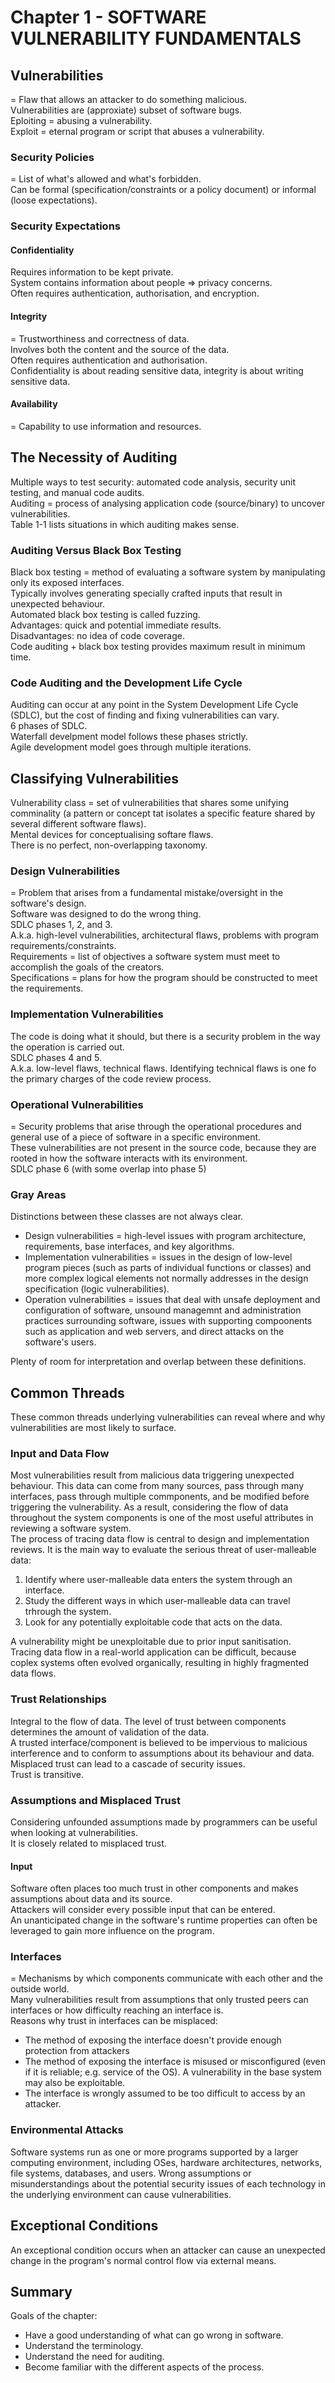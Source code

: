 # Chapter 1  - SOFTWARE VULNERABILITY FUNDAMENTALS
## Vulnerabilities
= Flaw that allows an attacker to do something malicious.  
Vulnerabilities are (approxiate) subset of software bugs.  
Eploiting = abusing a vulnerability.  
Exploit = eternal program or script that abuses a vulnerability.  
### Security Policies
= List of what's allowed and what's forbidden.  
Can be formal (specification/constraints or a policy document) or informal (loose expectations).  
### Security Expectations
#### Confidentiality
Requires information to be kept private.  
System contains information about people => privacy concerns.  
Often requires authentication, authorisation, and encryption.  
#### Integrity
= Trustworthiness and correctness of data.  
Involves both the content and the source of the data.  
Often requires authentication and authorisation.  
Confidentiality is about reading sensitive data, integrity is about writing sensitive data.  
#### Availability
= Capability to use information and resources.  
## The Necessity of Auditing
Multiple ways to test security: automated code analysis, security unit testing, and manual code audits.  
Auditing = process of analysing application code (source/binary) to uncover vulnerabilities.  
Table 1-1 lists situations in which auditing makes sense.  
### Auditing Versus Black Box Testing
Black box testing = method of evaluating a software system by manipulating only its exposed interfaces.  
Typically involves generating specially crafted inputs that result in unexpected behaviour.  
Automated black box testing is called fuzzing.  
Advantages: quick and potential immediate results.  
Disadvantages: no idea of code coverage.  
Code auditing + black box testing provides maximum result in minimum time.  
### Code Auditing and the Development Life Cycle
Auditing can occur at any point in the System Development Life Cycle (SDLC), but the cost of finding and fixing vulnerabilities can vary.  
6 phases of SDLC.  
Waterfall develpment model follows these phases strictly.  
Agile development model goes through multiple iterations.  
## Classifying Vulnerabilities
Vulnerability class = set of vulnerabilities that shares some unifying comminality (a pattern or concept tat isolates a specific feature shared by several different software flaws).  
Mental devices for conceptualising softare flaws.  
There is no perfect, non-overlapping taxonomy.  
### Design Vulnerabilities
= Problem that arises from a fundamental mistake/oversight in the software's design.  
Software was designed to do the wrong thing.  
SDLC phases 1, 2, and 3.  
A.k.a. high-level vulnerabilities, architectural flaws, problems with program requirements/constraints.  
Requirements = list of objectives a software system must meet to accomplish the goals of the creators.  
Specifications = plans for how the program should be constructed to meet the requirements.  
### Implementation Vulnerabilities
The code is doing what it should, but there is a security problem in the way the operation is carried out.  
SDLC phases 4 and 5.  
A.k.a. low-level flaws, technical flaws.
Identifying technical flaws is one fo the primary charges of the code review process.  
### Operational Vulnerabilities
= Security problems that arise through the operational procedures and general use of a piece of software in a specific environment.  
These vulnerabilities are not present in the source code, because they are rooted in how the software interacts with its environment.  
SDLC phase 6 (with some overlap into phase 5)
### Gray Areas
Distinctions between these classes are not always clear.  
* Design vulnerabilities = high-level issues with program architecture, requirements, base interfaces, and key algorithms.  
* Implementation vulnerabilities = issues in the design of low-level program pieces (such as parts of individual functions or classes) and more complex logical elements not normally addresses in the design specification (logic vulnerabilities).  
* Operation vulnerabilities = issues that deal with unsafe deployment and configuration of software, unsound managemnt and administration practices surrounding software, issues with supporting compoonents such as application and web servers, and direct attacks on the software's users.

Plenty of room for interpretation and overlap between these definitions.  
## Common Threads
These common threads underlying vulnerabilities can reveal where and why vulnerabilities are most likely to surface.
### Input and Data Flow
Most vulnerabilities result from malicious data triggering unexpected behaviour. This data can come from many sources, pass through many interfaces, pass through multiple commponents, and be modified before triggering the vulnerability. As a result, considering the flow of data throughout the system components is one of the most useful attributes in reviewing a software system.  
The process of tracing data flow is central to design and implementation reviews. It is the main way to evaluate the serious threat of user-malleable data:
1. Identify where user-malleable data enters the system through an interface.  
2. Study the different ways in which user-malleable data can travel trhrough the system.  
3. Look for any potentially exploitable code that acts on the data.

A vulnerability might be unexploitable due to prior input sanitisation.  
Tracing data flow in a real-world application can be difficult, because coplex systems often evolved organically, resulting in highly fragmented data flows.  
### Trust Relationships
Integral to the flow of data. The level of trust between components determines the amount of validation of the data.  
A trusted interface/component is believed to be impervious to malicious interference and to conform to assumptions about its behaviour and data.  
Misplaced trust can lead to a cascade of security issues.  
Trust is transitive.  
### Assumptions and Misplaced Trust
Considering unfounded assumptions made by programmers can be useful when looking at vulnerabilities.  
It is closely related to misplaced trust.  
#### Input
Software often places too much trust in other components and makes assumptions about data and its source.  
Attackers will consider every possible input that can be entered.  
An unanticipated change in the software's runtime properties can often be leveraged to gain more influence on the program.  
### Interfaces
= Mechanisms by which components communicate with each other and the outside world.  
Many vulnerabilities result from assumptions that only trusted peers can interfaces or how difficulty reaching an interface is.  
Reasons why trust in interfaces can be misplaced:
* The method of exposing the interface doesn't provide enough protection from attackers
* The method of exposing the interface is misused or misconfigured (even if it is reliable; e.g. service of the OS). A vulnerability in the base system may also be exploitable.
* The interface is wrongly assumed to be too difficult to access by an attacker.
### Environmental Attacks
Software systems run as one or more programs supported by a larger computing environment, including OSes, hardware architectures, networks, file systems, databases, and users.
Wrong assumptions or misunderstandings about the potential security issues of each technology in the underlying environment can cause vulnerabilities.  
## Exceptional Conditions
An exceptional condition occurs when an attacker can cause an unexpected change in the program's normal control flow via external means.
## Summary
Goals of the chapter: 
* Have a good understanding of what can go wrong in software.
* Understand the terminology.
* Understand the need for auditing.
* Become familiar with the different aspects of the process.
